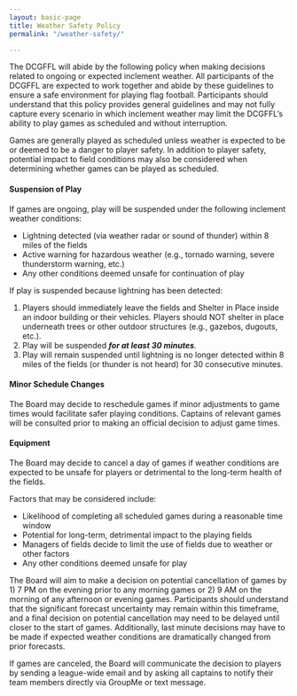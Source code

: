 ```yaml
---
layout: basic-page
title: Weather Safety Policy
permalink: "/weather-safety/"

---
```

The DCGFFL will abide by the following policy when making decisions related to ongoing or expected inclement weather. All participants of the DCGFFL are expected to work together and abide by these guidelines to ensure a safe environment for playing flag football. Participants should understand that this policy provides general guidelines and may not fully capture every scenario in which inclement weather may limit the DCGFFL’s ability to play games as scheduled and without interruption.

Games are generally played as scheduled unless weather is expected to be or deemed to be a danger to player safety. In addition to player safety, potential impact to field conditions may also be considered when determining whether games can be played as scheduled.

#### Suspension of Play

If games are ongoing, play will be suspended under the following inclement weather conditions:

* Lightning detected (via weather radar or sound of thunder) within 8 miles of the fields
* Active warning for hazardous weather (e.g., tornado warning, severe thunderstorm warning, etc.)
* Any other conditions deemed unsafe for continuation of play

If play is suspended because lightning has been detected:

1. Players should immediately leave the fields and Shelter in Place inside an indoor building or their vehicles. Players should NOT shelter in place underneath trees or other outdoor structures (e.g., gazebos, dugouts, etc.).
2. Play will be suspended **_for at least 30 minutes_**.
3. Play will remain suspended until lightning is no longer detected within 8 miles of the fields (or thunder is not heard) for 30 consecutive minutes.

#### **Minor Schedule Changes**

The Board may decide to reschedule games if minor adjustments to game times would facilitate safer playing conditions. Captains of relevant games will be consulted prior to making an official decision to adjust game times.

#### Equipment

The Board may decide to cancel a day of games if weather conditions are expected to be unsafe for players or detrimental to the long-term health of the fields.

Factors that may be considered include:

* Likelihood of completing all scheduled games during a reasonable time window
* Potential for long-term, detrimental impact to the playing fields
* Managers of fields decide to limit the use of fields due to weather or other factors
* Any other conditions deemed unsafe for play

The Board will aim to make a decision on potential cancellation of games by 1) 7 PM on the evening prior to any morning games or 2) 9 AM on the morning of any afternoon or evening games. Participants should understand that the significant forecast uncertainty may remain within this timeframe, and a final decision on potential cancellation may need to be delayed until closer to the start of games. Additionally, last minute decisions may have to be made if expected weather conditions are dramatically changed from prior forecasts.

If games are canceled, the Board will communicate the decision to players by sending a league-wide email and by asking all captains to notify their team members directly via GroupMe or text message.